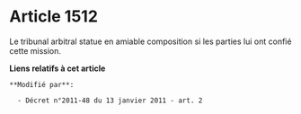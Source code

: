 # Article 1512

Le tribunal arbitral statue en amiable composition si les parties lui ont confié cette mission.

**Liens relatifs à cet article**

	**Modifié par**:

	  - Décret n°2011-48 du 13 janvier 2011 - art. 2

